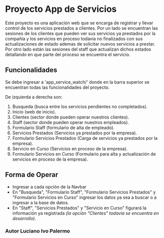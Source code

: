 # Proyecto App de Servicios

Este proyecto es una  aplicación web que se encarga de registrar y llevar control de los servicios prestados a clientes.
Por un lado se encuentran las sesiones de los clientes que pueden ver sus servicios ya prestados por la compañía y los servicios en proceso todavia no finalizados con sus actualizaciones de estado ademas de solicitar nuevos servicios a prestar.
Por otro lado están las sesiones del staff que actualizan dichos estados detallando en que parte del proceso se encuentra el servicio.

## Funcionalidades

Se debe ingresar a 'app_service_watch/' donde en la barra superior se encuentran todas las funcionalidades del proyecto.

De izquierda a derecha son:
1. Busqueda (busca entre los servicios pendientes no completados).
2. Inicio (web de inicio).
3. Clientes (sector donde pueden operar nuestros clientes).
4. Staff (sector donde pueden operar nuestros empleados).
5. Formulario Staff (formulario de alta de empleado).
6. Servicios Prestados (Servicios ya prestados por la empresa).
7. Formulario Servicios Prestados (Carga de servicios ya prestados por la empresa).
8. Servicio en Curso (Servicios en proceso de la empresa).
9. Formulario Servicios en Curso (Formulario para alta y actualización de servicios en proceso de la empresa).

## Forma de Operar
* Ingresar a cada opción de la Navbar
* En "Busqueda", "Formulario Staff", "Formulario Servicios Prestados" y "Formulario Servicios en Curso" ingresar los datos ya sea a buscar o a ingresar a la base de datos.
* En "Staff", "Servicios Prestados" y "Servicio en Curso" figurará la información ya registrada *(la opción "Clientes" todavía se encuentra en desarrollo)*.

### Autor **Luciano Ivo Palermo**